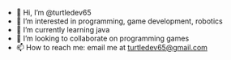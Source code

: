 - 👋 Hi, I’m @turtledev65
- 👀 I’m interested in programming, game development, robotics
- 🌱 I’m currently learning java
- 💞️ I’m looking to collaborate on programming games
- 📫 How to reach me: email me at turtledev65@gmail.com

<!---
turtledev65/turtledev65 is a ✨ special ✨ repository because its `README.md` (this file) appears on your GitHub profile.
You can click the Preview link to take a look at your changes.
--->
